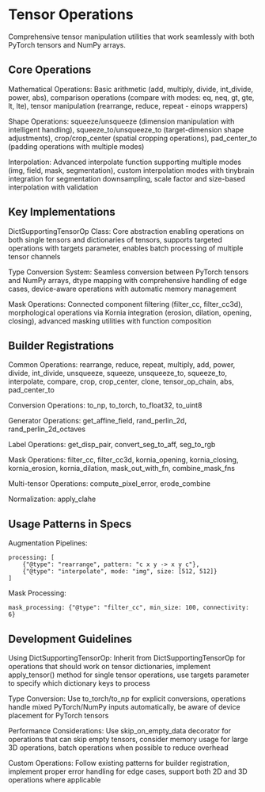 # Tensor Operations

Comprehensive tensor manipulation utilities that work seamlessly with both PyTorch tensors and NumPy arrays.

## Core Operations
Mathematical Operations: Basic arithmetic (add, multiply, divide, int_divide, power, abs), comparison operations (compare with modes: eq, neq, gt, gte, lt, lte), tensor manipulation (rearrange, reduce, repeat - einops wrappers)

Shape Operations: squeeze/unsqueeze (dimension manipulation with intelligent handling), squeeze_to/unsqueeze_to (target-dimension shape adjustments), crop/crop_center (spatial cropping operations), pad_center_to (padding operations with multiple modes)

Interpolation: Advanced interpolate function supporting multiple modes (img, field, mask, segmentation), custom interpolation modes with tinybrain integration for segmentation downsampling, scale factor and size-based interpolation with validation

## Key Implementations
DictSupportingTensorOp Class: Core abstraction enabling operations on both single tensors and dictionaries of tensors, supports targeted operations with targets parameter, enables batch processing of multiple tensor channels

Type Conversion System: Seamless conversion between PyTorch tensors and NumPy arrays, dtype mapping with comprehensive handling of edge cases, device-aware operations with automatic memory management

Mask Operations: Connected component filtering (filter_cc, filter_cc3d), morphological operations via Kornia integration (erosion, dilation, opening, closing), advanced masking utilities with function composition

## Builder Registrations
Common Operations: rearrange, reduce, repeat, multiply, add, power, divide, int_divide, unsqueeze, squeeze, unsqueeze_to, squeeze_to, interpolate, compare, crop, crop_center, clone, tensor_op_chain, abs, pad_center_to

Conversion Operations: to_np, to_torch, to_float32, to_uint8

Generator Operations: get_affine_field, rand_perlin_2d, rand_perlin_2d_octaves

Label Operations: get_disp_pair, convert_seg_to_aff, seg_to_rgb

Mask Operations: filter_cc, filter_cc3d, kornia_opening, kornia_closing, kornia_erosion, kornia_dilation, mask_out_with_fn, combine_mask_fns

Multi-tensor Operations: compute_pixel_error, erode_combine

Normalization: apply_clahe

## Usage Patterns in Specs
Augmentation Pipelines:
```cue
processing: [
    {"@type": "rearrange", pattern: "c x y -> x y c"},
    {"@type": "interpolate", mode: "img", size: [512, 512]}
]
```

Mask Processing:
```cue
mask_processing: {"@type": "filter_cc", min_size: 100, connectivity: 6}
```

## Development Guidelines
Using DictSupportingTensorOp: Inherit from DictSupportingTensorOp for operations that should work on tensor dictionaries, implement apply_tensor() method for single tensor operations, use targets parameter to specify which dictionary keys to process

Type Conversion: Use to_torch/to_np for explicit conversions, operations handle mixed PyTorch/NumPy inputs automatically, be aware of device placement for PyTorch tensors

Performance Considerations: Use skip_on_empty_data decorator for operations that can skip empty tensors, consider memory usage for large 3D operations, batch operations when possible to reduce overhead

Custom Operations: Follow existing patterns for builder registration, implement proper error handling for edge cases, support both 2D and 3D operations where applicable
